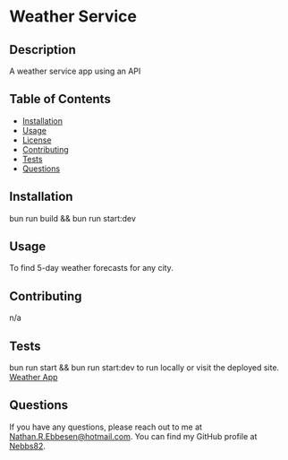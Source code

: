 # Weather Service
  



## Description
A weather service app using an API

## Table of Contents
- [Installation](#installation)
- [Usage](#usage)
- [License](#license)
- [Contributing](#contributing)
- [Tests](#tests)
- [Questions](#questions)

## Installation
bun run build && bun run start:dev

## Usage
To find 5-day weather forecasts for any city.



## Contributing
n/a

## Tests
bun run start && bun run start:dev to run locally or visit the deployed site. [Weather App](https://challenge-9-weather-forecast.onrender.com)

## Questions
If you have any questions, please reach out to me at [Nathan.R.Ebbesen@hotmail.com](mailto:Nathan.R.Ebbesen@hotmail.com).
You can find my GitHub profile at [Nebbs82](https://github.com/Nebbs82).
